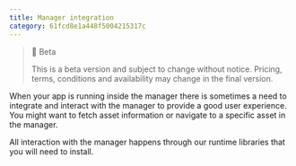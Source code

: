 ```yaml
---
title: Manager integration
category: 61fcd8e1a448f5004215317c
---
```


> 🚧 Beta
> 
> This is a beta version and subject to change without notice. Pricing, terms, conditions and availability may change in the final version.

When your app is running inside the manager there is sometimes a need to integrate and interact with the manager to provide a good user experience. You might want to fetch asset information or navigate to a specific asset in the manager.

All interaction with the manager happens through our runtime libraries that you will need to install.